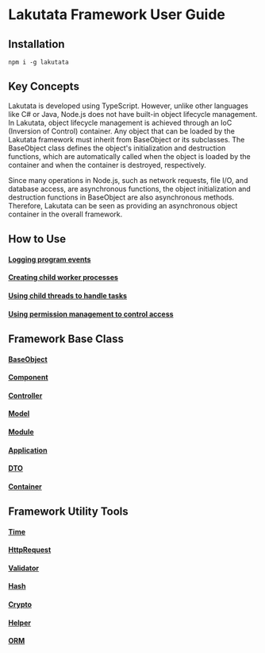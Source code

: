 # Lakutata Framework User Guide

## Installation

    npm i -g lakutata

## Key Concepts

Lakutata is developed using TypeScript. However, unlike other languages like C# or Java, Node.js does not have built-in
object lifecycle management. In Lakutata, object lifecycle management is achieved through an IoC (Inversion of Control)
container. Any object that can be loaded by the Lakutata framework must inherit from BaseObject or its subclasses. The
BaseObject class defines the object's initialization and destruction functions, which are automatically called when the
object is loaded by the container and when the container is destroyed, respectively.

Since many operations in Node.js, such as network requests, file I/O, and database access, are asynchronous functions,
the object initialization and destruction functions in BaseObject are also asynchronous methods. Therefore, Lakutata can
be seen as providing an asynchronous object container in the overall framework.

## How to Use

#### [Logging program events](how/LoggingProgramEvents.md)

#### [Creating child worker processes](how/CreatingChildWorkerProcesses.md)

#### [Using child threads to handle tasks](how/UsingChildThreadsToHandleTasks.md)

#### [Using permission management to control access](how/UsingPermissionManagementToControlAccess.md)

## Framework Base Class

#### [BaseObject](base/BaseObject.md)

#### [Component](base/Component.md)

#### [Controller](base/Controller.md)

#### [Model](base/Model.md)

#### [Module](base/Module.md)

#### [Application](base/Application.md)

#### [DTO](base/DTO.md)

#### [Container](base/Container.md)

## Framework Utility Tools

#### [Time](tools/Time.md)

#### [HttpRequest](tools/HttpRequest.md)

#### [Validator](tools/Validator.md)

#### [Hash](tools/Hash.md)

#### [Crypto](tools/Crypto.md)

#### [Helper](tools/Helper.md)

#### [ORM](tools/ORM.md)
